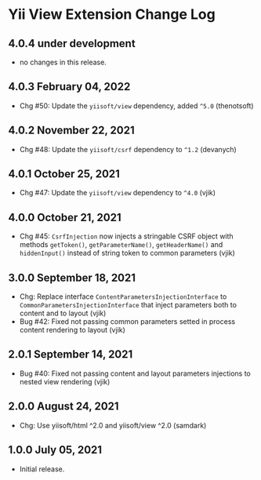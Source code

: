 # Yii View Extension Change Log

## 4.0.4 under development

- no changes in this release.

## 4.0.3 February 04, 2022

- Chg #50: Update the `yiisoft/view` dependency, added `^5.0` (thenotsoft)

## 4.0.2 November 22, 2021

- Chg #48: Update the `yiisoft/csrf` dependency to `^1.2` (devanych)

## 4.0.1 October 25, 2021

- Chg #47: Update the `yiisoft/view` dependency to `^4.0` (vjik)

## 4.0.0 October 21, 2021

- Chg #45: `CsrfInjection` now injects a stringable CSRF object with methods `getToken()`,
  `getParameterName()`, `getHeaderName()` and `hiddenInput()` instead of string token to common parameters (vjik)

## 3.0.0 September 18, 2021

- Chg: Replace interface `ContentParametersInjectionInterface` to `CommonParametersInjectionInterface` that inject
  parameters both to content and to layout (vjik)
- Bug #42: Fixed not passing common parameters setted in process content rendering to layout (vjik)

## 2.0.1 September 14, 2021

- Bug #40: Fixed not passing content and layout parameters injections to nested view rendering (vjik)

## 2.0.0 August 24, 2021

- Chg: Use yiisoft/html ^2.0 and yiisoft/view ^2.0 (samdark)

## 1.0.0 July 05, 2021

- Initial release.
